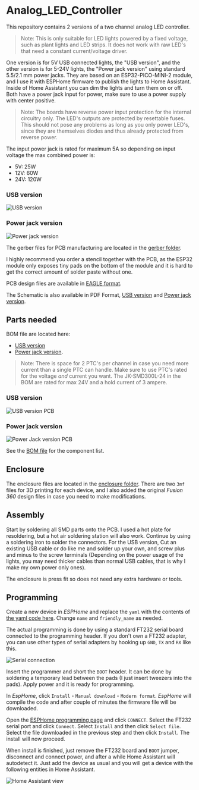 # Analog_LED_Controller

This repository contains 2 versions of a two channel analog LED controller. 

> Note: This is only suitable for LED lights powered by a fixed voltage, such as plant lights and LED strips. It does not work with raw LED's that need a constant current/voltage driver. 

One version is for 5V USB connected lights, the "USB version", and the other version is for 5-24V lights, the "Power jack version" using standard 5.5/2.1 mm power jacks. They are based on an ESP32-PICO-MINI-2 module, and I use it with ESPHome firmware to publish the lights to Home Assistant. Inside of Home Assistant you can dim the lights and turn them on or off. Both have a power jack input for power, make sure to use a power supply with center positive.

> Note: The boards have reverse power input protection for the internal circuitry only. The LED's outputs are protected by resettable fuses. This should not pose any problems as long as you only power LED's, since they are themselves diodes and thus already protected from reverse power.

The input power jack is rated for maximum 5A so depending on input voltage the max combined power is:
 - 5V: 25W
 - 12V: 60W
 - 24V: 120W

### USB version
![USB version](assets/IMG_2712.jpeg)

### Power jack version
![Power jack version](assets/IMG_2745.jpeg)

The gerber files for PCB manufacturing are located in the [gerber folder](gerber/).

I highly recommend you order a stencil together with the PCB, as the ESP32 module only exposes tiny pads on the bottom of the module and it is hard to get the correct amount of solder paste without one.

PCB design files are available in [EAGLE format](pcb/).

The Schematic is also available in PDF Format, [USB version](https://github.com/jonnybergdahl/Project_Analog_LED_Controllers/blob/main/pcb/5V_Analog_Controller.pdf) and [Power jack version](https://github.com/jonnybergdahl/Project_Analog_LED_Controllers/blob/main/pcb/12V_Analog_Controller.pdf).

## Parts needed

BOM file are located here: 
 - [USB version](pcb/USB_Analog_Controller.csv)
 - [Power jack version](pcb/USB_Analog_Controller%2024V.csv).

> Note: There is space for 2 PTC's per channel in case you need more current than a single PTC can handle. Make sure to use PTC's rated for the voltage _and_ current you want. The JK-SMD300L-24 in the BOM are rated for max 24V and a hold current of 3 ampere.

### USB version
![USB version PCB](assets/pcb5v.png)

### Power jack version
![Power Jack version PCB](assets/pcb24v.png)

See the [BOM file](pcb/LED_USB_Analog_Controller.csv) for the component list.

## Enclosure

The enclosure files are located in the [enclosure folder](enclosure/). There are two `3mf` files for 3D printing for each device, and I also added the original _Fusion 360_ design files in case you need to make modifications.

## Assembly

 Start by soldering all SMD parts onto the PCB. I used a hot plate for resoldering, but a hot air soldering station will also work. Continue by using a soldering iron to solder the connectors. For the USB version, Cut an existing USB cable or do like me and solder up your own, and screw plus and minus to the screw terminals (Depending on the power usage of the lights, you may need thicker cables than normal USB cables, that is why I make my own power only ones). 

The enclosure is press fit so does not need any extra hardware or tools.

## Programming

Create a new device in _ESPHome_ and replace the `yaml` with the contents of [the yaml code here](firmware/led1.yaml). Change `name` and `friendly_name` as needed.

The actual programming is done by using a standard FT232 serial board connected to the programming header. If you don't own a FT232 adapter, you can use other types of serial adapters by hooking up `GND`, `TX` and `RX` like this.

![Serial connection](assets/serialhookup.png)

Insert the programmer and short the `BOOT` header. It can be done by soldering a temporary lead between the pads (I just insert tweezers into the pads). Apply power and it is ready for programming.

In _EspHome_,  click `Install` - `Manual download` - `Modern format`. _EspHome_ will compile the code and after couple of minutes the firmware file will be downloaded. 

Open the [ESPHome programming page](https://web.esphome.io/) and click `CONNECT`. Select the FT232 serial port and click `Connect`. Select `Install` and then click `Select file`. Select the file downloaded in the previous step and then click `Install`. The install will now proceed.

When install is finished, just remove the FT232 board and `BOOT` jumper, disconnect and connect power, and after a while Home Assistant will autodetect it. Just add the device as usual and you will get a device with the following entities in Home Assistant. 

![Home Assistant view](assets/hadevice.png)


